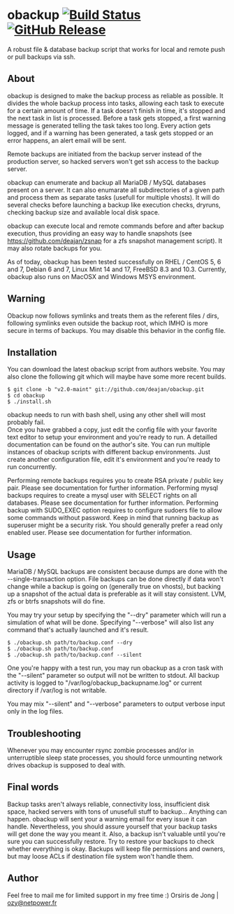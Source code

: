 # obackup [![Build Status](https://travis-ci.org/deajan/obackup.svg?branch=master)](https://travis-ci.org/deajan/obackup) [![GitHub Release](https://img.shields.io/github/release/deajan/obackup.svg?label=Latest)](https://github.com/deajan/obackup/releases/latest)


A robust file & database backup script that works for local and remote push or pull backups via ssh.

## About

obackup is designed to make the backup process as reliable as possible.
It divides the whole backup process into tasks, allowing each task to execute for a certain amount of time.
If a task doesn't finish in time, it's stopped and the next task in list is processed.
Before a task gets stopped, a first warning message is generated telling the task takes too long.
Every action gets logged, and if a warning has been generated, a task gets stopped or an error happens, an alert email will be sent.

Remote backups are initiated from the backup server instead of the production server, so hacked servers won't get ssh access to the backup server.

obackup can enumerate and backup all MariaDB / MySQL databases present on a server.
It can also enumarate all subdirectories of a given path and process them as separate tasks (usefull for multiple vhosts).
It will do several checks before launching a backup like execution checks, dryruns, checking backup size and available local disk space.

obackup can execute local and remote commands before and after backup execution,
thus providing an easy way to handle snapshots (see https://github.com/deajan/zsnap for a zfs snapshot management script).
It may also rotate backups for you.

As of today, obackup has been tested successfully on RHEL / CentOS 5, 6 and 7, Debian 6 and 7, Linux Mint 14 and 17, FreeBSD 8.3 and 10.3.
Currently, obackup also runs on MacOSX and Windows MSYS environment.

## Warning

Obackup now follows symlinks and treats them as the referent files / dirs, following symlinks even outside the backup root, which IMHO is more secure in terms of backups.
You may disable this behavior in the config file.

## Installation

You can download the latest obackup script from authors website.
You may also clone the following git which will maybe have some more recent builds.

    $ git clone -b "v2.0-maint" git://github.com/deajan/obackup.git
    $ cd obackup
    $ ./install.sh

obackup needs to run with bash shell, using any other shell will most probably fail.  
Once you have grabbed a copy, just edit the config file with your favorite text editor to setup your environment and you're ready to run.
A detailled documentation can be found on the author's site.
You can run multiple instances of obackup scripts with different backup environments. Just create another configuration file,
edit it's environment and you're ready to run concurrently.

Performing remote backups requires you to create RSA private / public key pair. Please see documentation for further information.
Performing mysql backups requires to create a mysql user with SELECT rights on all databases. Please see documentation for further information.
Performing backup with SUDO_EXEC option requires to configure sudoers file to allow some commands without password.
Keep in mind that running backup as superuser might be a security risk. You should generally prefer a read only enabled user.
Please see documentation for further information.

## Usage

MariaDB / MySQL backups are consistent because dumps are done with the --single-transaction option.
File backups can be done directly if data won't change while a backup is going on (generally true on vhosts),
but backing up a snapshot of the actual data is preferable as it will stay consistent. LVM, zfs or btrfs snapshots will do fine.

You may try your setup by specifying the "--dry" parameter which will run a simulation of what will be done. Specifying "--verbose" will also list any command
that's actually launched and it's result.

    $ ./obackup.sh path/to/backup.conf --dry
    $ ./obackup.sh path/to/backup.conf
    $ ./obackup.sh path/to/backup.conf --silent
	

One you're happy with a test run, you may run obackup as a cron task with the "--silent" parameter so output will not be written to stdout.
All backup activity is logged to "/var/log/obackup_backupname.log" or current directory if /var/log is not writable.

You may mix "--silent" and "--verbose" parameters to output verbose input only in the log files.

## Troubleshooting

Whenever you may encounter rsync zombie processes and/or in unterruptible sleep state processes, you should force unmounting network drives obackup is supposed to deal with.

## Final words

Backup tasks aren't always reliable, connectivity loss, insufficient disk space, hacked servers with tons of unusefull stuff to backup... Anything can happen.
obackup will sent your a warning email for every issue it can handle.
Nevertheless, you should assure yourself that your backup tasks will get done the way you meant it. Also, a backup isn't valuable until you're sure
you can successfully restore. Try to restore your backups to check whether everything is okay. Backups will keep file permissions and owners,
but may loose ACLs if destination file system won't handle them. 

## Author

Feel free to mail me for limited support in my free time :)
Orsiris de Jong | ozy@netpower.fr
